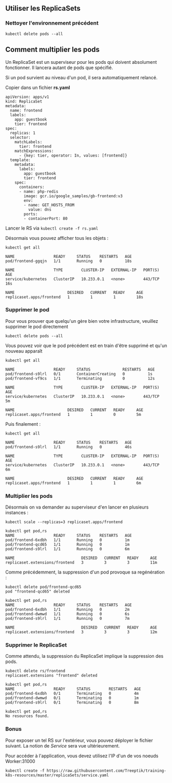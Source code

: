 ## Utiliser les ReplicaSets

### Nettoyer l'environnement précédent

`kubectl delete pods --all`

## Comment multiplier les pods

Un ReplicaSet est un superviseur pour les pods qui doivent absolument fonctionner. Il lancera autant de pods que spécifié.

Si un pod survient au niveau d'un pod, il sera automatiquement relancé.

Copier dans un fichier **rs.yaml**


```
apiVersion: apps/v1
kind: ReplicaSet
metadata:
  name: frontend
  labels:
    app: guestbook
    tier: frontend
spec:
  replicas: 1
  selector:
    matchLabels:
      tier: frontend
    matchExpressions:
      - {key: tier, operator: In, values: [frontend]}
  template:
    metadata:
      labels:
        app: guestbook
        tier: frontend
    spec:
      containers:
      - name: php-redis
        image: gcr.io/google_samples/gb-frontend:v3
        env:
        - name: GET_HOSTS_FROM
          value: dns
        ports:
        - containerPort: 80
```

Lancer le RS via `kubectl create -f rs.yaml`

Désormais vous pouvez afficher tous les objets :

```
kubectl get all

NAME                 READY     STATUS    RESTARTS   AGE
pod/frontend-ggqjn   1/1       Running   0          18s

NAME                 TYPE        CLUSTER-IP   EXTERNAL-IP   PORT(S)   AGE
service/kubernetes   ClusterIP   10.233.0.1   <none>        443/TCP   16s

NAME                       DESIRED   CURRENT   READY     AGE
replicaset.apps/frontend   1         1         1         18s
```

### Supprimer le pod

Pour vous prouver que quelqu'un gère bien votre infrastructure, veuillez supprimer le pod directement

```
kubectl delete pods --all
```

Vous pouvez voir que le pod précédent est en train d'être supprimé et qu'un nouveau apparaît

```
kubectl get all

NAME                 READY     STATUS              RESTARTS   AGE
pod/frontend-s9lrl   0/1       ContainerCreating   0          1s
pod/frontend-vf9cs   1/1       Terminating         0          12s

NAME                 TYPE        CLUSTER-IP   EXTERNAL-IP   PORT(S)   AGE
service/kubernetes   ClusterIP   10.233.0.1   <none>        443/TCP   5m

NAME                       DESIRED   CURRENT   READY     AGE
replicaset.apps/frontend   1         1         0         5m
```

Puis finalement :

```
kubectl get all

NAME                 READY     STATUS    RESTARTS   AGE
pod/frontend-s9lrl   1/1       Running   0          46s

NAME                 TYPE        CLUSTER-IP   EXTERNAL-IP   PORT(S)   AGE
service/kubernetes   ClusterIP   10.233.0.1   <none>        443/TCP   6m

NAME                       DESIRED   CURRENT   READY     AGE
replicaset.apps/frontend   1         1         1         6m
```

### Multiplier les pods

Désormais on va demander au superviseur d'en lancer en plusieurs instances :

```
kubectl scale --replicas=3 replicaset.apps/frontend

kubectl get pod,rs
NAME                 READY     STATUS    RESTARTS   AGE
pod/frontend-6xdbh   1/1       Running   0          1m
pod/frontend-qcd65   1/1       Running   0          1m
pod/frontend-s9lrl   1/1       Running   0          6m

NAME                             DESIRED   CURRENT   READY     AGE
replicaset.extensions/frontend   3         3         3         11m
```

Comme précédemment, la suppression d'un pod provoque sa regénération :

```
kubectl delete pod/frontend-qcd65
pod "frontend-qcd65" deleted

kubectl get pod,rs
NAME                 READY     STATUS    RESTARTS   AGE
pod/frontend-6xdbh   1/1       Running   0          2m
pod/frontend-dwmwd   1/1       Running   0          6s
pod/frontend-s9lrl   1/1       Running   0          7m

NAME                             DESIRED   CURRENT   READY     AGE
replicaset.extensions/frontend   3         3         3         12m
```

### Supprimer le ReplicaSet

Comme attendu, la suppression du ReplicaSet implique la suppression des pods.

```
kubectl delete rs/frontend
replicaset.extensions "frontend" deleted

kubectl get pod,rs
NAME                 READY     STATUS        RESTARTS   AGE
pod/frontend-6xdbh   0/1       Terminating   0          4m
pod/frontend-dwmwd   0/1       Terminating   0          1m
pod/frontend-s9lrl   0/1       Terminating   0          8m

kubectl get pod,rs
No resources found.
```

### Bonus 

Pour exposer un tel RS sur l'extérieur, vous pouvez déployer le fichier suivant.
La notion de *Service* sera vue ultérieurement.

Pour accéder à l'application, vous devez utilisez l'IP d'un de vos noeuds Worker:31000

```
kubectl create -f https://raw.githubusercontent.com/Treeptik/training-k8s-resources/master/replicaSets/service.yaml
```







